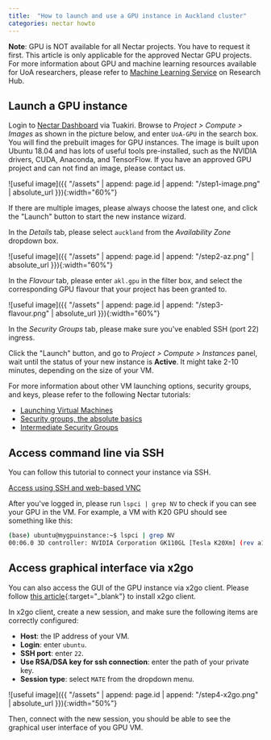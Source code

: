 ```yaml
---
title:  "How to launch and use a GPU instance in Auckland cluster"
categories: nectar howto
---
```


**Note**: GPU is NOT available for all Nectar projects. You have to request it first. This article is only applicable for the approved Nectar GPU projects. For more information about GPU and machine learning resources available for UoA researchers, please refer to [Machine Learning Service](https://research-hub.auckland.ac.nz/#/content/28) on Research Hub.


## Launch a GPU instance

Login to [Nectar Dashboard](https://dashboard.rc.nectar.org.au/) via Tuakiri. Browse to *Project > Compute > Images* as shown in the picture below, and enter `UoA-GPU` in the search box. You will find the prebuilt images for GPU instances. The image is built upon Ubuntu 18.04 and has lots of useful tools pre-installed, such as the NVIDIA drivers, CUDA, Anaconda, and TensorFlow. If you have an approved GPU project and can not find an image, please contact us.

![useful image]({{ "/assets" | append: page.id | append: "/step1-image.png" | absolute_url }}){:width="60%"}

If there are multiple images, please always choose the latest one, and click the "Launch" button to start the new instance wizard.

In the *Details* tab, please select `auckland` from the *Availability Zone* dropdown box.

![useful image]({{ "/assets" | append: page.id | append: "/step2-az.png" | absolute_url }}){:width="60%"}

In the *Flavour* tab, please enter `akl.gpu` in the filter box, and select the corresponding GPU flavour that your project has been granted to.

![useful image]({{ "/assets" | append: page.id | append: "/step3-flavour.png" | absolute_url }}){:width="60%"}

In the *Security Groups* tab, please make sure you've enabled SSH (port 22) ingress. 

Click the "Launch" button, and go to *Project > Compute > Instances* panel, wait until the status of your new instance is **Active**. It might take 2-10 minutes, depending on the size of your VM. 

For more information about other VM launching options, security groups, and keys, please refer to the following Nectar tutorials:

- [Launching Virtual Machines](https://tutorials.rc.nectar.org.au/launching-virtual-machines/01-overview)
- [Security groups, the absolute basics](https://tutorials.rc.nectar.org.au/sec-groups-101/01-overview)
- [Intermediate Security Groups](https://tutorials.rc.nectar.org.au/intermediate-security-groups/01-overview)


## Access command line via SSH

You can follow this tutorial to connect your instance via SSH.

[Access using SSH and web-based VNC](https://tutorials.rc.nectar.org.au/connecting/02-terminal-and-ssh)

After you've logged in, please run `lspci | grep NV` to check if you can see your GPU in the VM. For example, a VM with K20 GPU should see something like this:

```bash
(base) ubuntu@mygpuinstance:~$ lspci | grep NV
00:06.0 3D controller: NVIDIA Corporation GK110GL [Tesla K20Xm] (rev a1)
```

## Access graphical interface via x2go

You can also access the GUI of the GPU instance via x2go client. Please follow [this article](https://wiki.x2go.org/doku.php/doc:installation:x2goclient){:target="_blank"} to install x2go client.

In x2go client, create a new session, and make sure the following items are correctly configured:
- **Host**: the IP address of your VM.
- **Login**: enter `ubuntu`.
- **SSH port**: enter `22`.
- **Use RSA/DSA key for ssh connection**: enter the path of your private key.
- **Session type**: select `MATE` from the dropdown menu.

![useful image]({{ "/assets" | append: page.id | append: "/step4-x2go.png" | absolute_url }}){:width="50%"}

Then, connect with the new session, you should be able to see the graphical user interface of you GPU VM.
